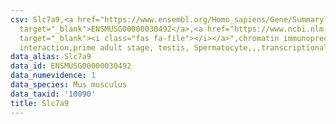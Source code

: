 ```yaml
---
csv: Slc7a9,<a href="https://www.ensembl.org/Homo_sapiens/Gene/Summary?db=core;g=ENSMUSG00000030492"
  target="_blank">ENSMUSG00000030492</a>,<a href="https://www.ncbi.nlm.nih.gov/pubmed/25450459"
  target="_blank"><i class="fas fa-file"></i></a>",chromatin immunoprecipitation assay,direct
  interaction,prime adult stage, testis, Spermatocyte,,,transcriptional regulation,
data_alias: Slc7a9
data_id: ENSMUSG00000030492
data_numevidence: 1
data_species: Mus musculus
data_taxid: '10090'
title: Slc7a9
---
```

